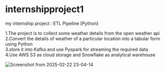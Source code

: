 # internshipproject1
my internship project : ETL Pipeline [Python]

1.The project is to collect some weather details from the open weather api 
<br>
2.Convert the details of weather of a particular location into a tabular form using Python
<br>
3.store it into Kafka and use Pyspark for streaming the required data
<br>
4.Use AWS S3 as cloud storage and Snowflake as analytical warehouse

![Screenshot from 2025-02-22 23-04-14](https://github.com/user-attachments/assets/599c512c-e6fb-4cca-91cd-ce2527c54412)
